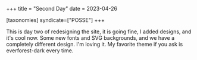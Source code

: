 +++
title = "Second Day"
date = 2023-04-26

[taxonomies]
syndicate=["POSSE"]
+++

This is day two of redesigning the site, it is going fine, I added designs, and it's cool now. Some new fonts and SVG backgrounds, and we have a completely different design. I'm loving it. My favorite theme if you ask is everforest-dark every time. 
